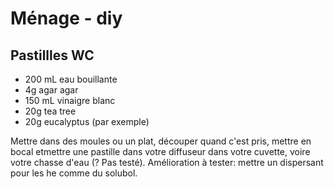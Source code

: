 # Ménage - diy

## Pastillles WC

* 200 mL eau bouillante
* 4g agar agar
* 150 mL vinaigre blanc
* 20g tea tree
* 20g eucalyptus (par exemple)

Mettre dans des moules ou un plat, découper quand c'est pris, mettre en bocal etmettre une pastille dans votre diffuseur dans votre cuvette, voire votre chasse d'eau (? Pas testé). Amélioration à tester: mettre un dispersant pour les he comme du solubol.
